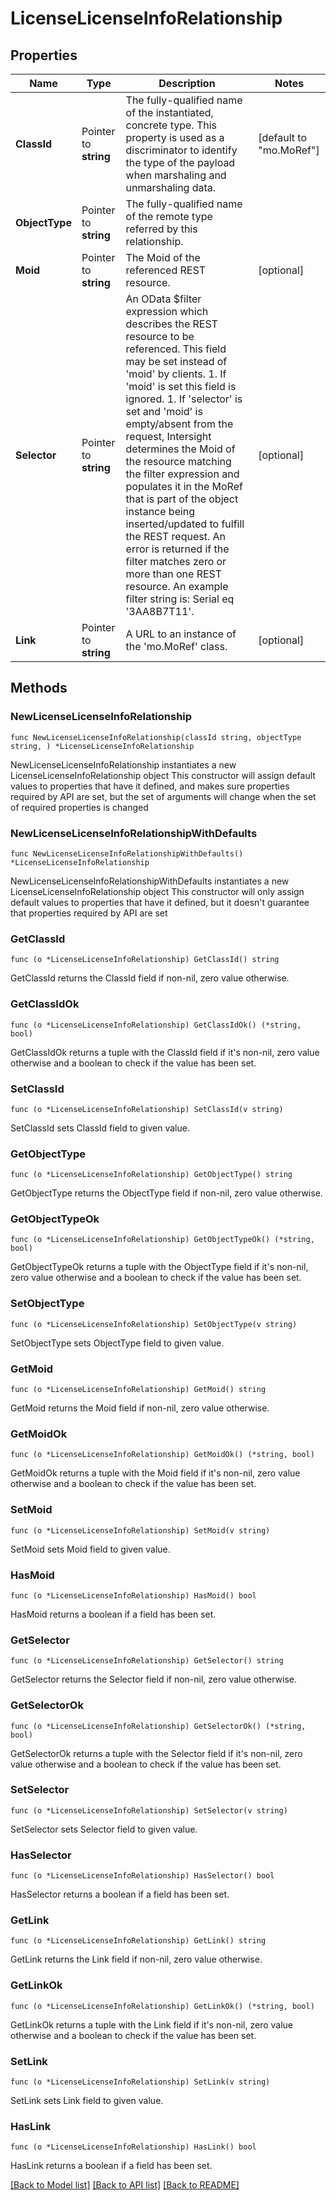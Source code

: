 # LicenseLicenseInfoRelationship

## Properties

Name | Type | Description | Notes
------------ | ------------- | ------------- | -------------
**ClassId** | Pointer to **string** | The fully-qualified name of the instantiated, concrete type. This property is used as a discriminator to identify the type of the payload when marshaling and unmarshaling data. | [default to "mo.MoRef"]
**ObjectType** | Pointer to **string** | The fully-qualified name of the remote type referred by this relationship. | 
**Moid** | Pointer to **string** | The Moid of the referenced REST resource. | [optional] 
**Selector** | Pointer to **string** | An OData $filter expression which describes the REST resource to be referenced. This field may be set instead of &#39;moid&#39; by clients. 1. If &#39;moid&#39; is set this field is ignored. 1. If &#39;selector&#39; is set and &#39;moid&#39; is empty/absent from the request, Intersight determines the Moid of the resource matching the filter expression and populates it in the MoRef that is part of the object instance being inserted/updated to fulfill the REST request. An error is returned if the filter matches zero or more than one REST resource. An example filter string is: Serial eq &#39;3AA8B7T11&#39;. | [optional] 
**Link** | Pointer to **string** | A URL to an instance of the &#39;mo.MoRef&#39; class. | [optional] 

## Methods

### NewLicenseLicenseInfoRelationship

`func NewLicenseLicenseInfoRelationship(classId string, objectType string, ) *LicenseLicenseInfoRelationship`

NewLicenseLicenseInfoRelationship instantiates a new LicenseLicenseInfoRelationship object
This constructor will assign default values to properties that have it defined,
and makes sure properties required by API are set, but the set of arguments
will change when the set of required properties is changed

### NewLicenseLicenseInfoRelationshipWithDefaults

`func NewLicenseLicenseInfoRelationshipWithDefaults() *LicenseLicenseInfoRelationship`

NewLicenseLicenseInfoRelationshipWithDefaults instantiates a new LicenseLicenseInfoRelationship object
This constructor will only assign default values to properties that have it defined,
but it doesn't guarantee that properties required by API are set

### GetClassId

`func (o *LicenseLicenseInfoRelationship) GetClassId() string`

GetClassId returns the ClassId field if non-nil, zero value otherwise.

### GetClassIdOk

`func (o *LicenseLicenseInfoRelationship) GetClassIdOk() (*string, bool)`

GetClassIdOk returns a tuple with the ClassId field if it's non-nil, zero value otherwise
and a boolean to check if the value has been set.

### SetClassId

`func (o *LicenseLicenseInfoRelationship) SetClassId(v string)`

SetClassId sets ClassId field to given value.


### GetObjectType

`func (o *LicenseLicenseInfoRelationship) GetObjectType() string`

GetObjectType returns the ObjectType field if non-nil, zero value otherwise.

### GetObjectTypeOk

`func (o *LicenseLicenseInfoRelationship) GetObjectTypeOk() (*string, bool)`

GetObjectTypeOk returns a tuple with the ObjectType field if it's non-nil, zero value otherwise
and a boolean to check if the value has been set.

### SetObjectType

`func (o *LicenseLicenseInfoRelationship) SetObjectType(v string)`

SetObjectType sets ObjectType field to given value.


### GetMoid

`func (o *LicenseLicenseInfoRelationship) GetMoid() string`

GetMoid returns the Moid field if non-nil, zero value otherwise.

### GetMoidOk

`func (o *LicenseLicenseInfoRelationship) GetMoidOk() (*string, bool)`

GetMoidOk returns a tuple with the Moid field if it's non-nil, zero value otherwise
and a boolean to check if the value has been set.

### SetMoid

`func (o *LicenseLicenseInfoRelationship) SetMoid(v string)`

SetMoid sets Moid field to given value.

### HasMoid

`func (o *LicenseLicenseInfoRelationship) HasMoid() bool`

HasMoid returns a boolean if a field has been set.

### GetSelector

`func (o *LicenseLicenseInfoRelationship) GetSelector() string`

GetSelector returns the Selector field if non-nil, zero value otherwise.

### GetSelectorOk

`func (o *LicenseLicenseInfoRelationship) GetSelectorOk() (*string, bool)`

GetSelectorOk returns a tuple with the Selector field if it's non-nil, zero value otherwise
and a boolean to check if the value has been set.

### SetSelector

`func (o *LicenseLicenseInfoRelationship) SetSelector(v string)`

SetSelector sets Selector field to given value.

### HasSelector

`func (o *LicenseLicenseInfoRelationship) HasSelector() bool`

HasSelector returns a boolean if a field has been set.

### GetLink

`func (o *LicenseLicenseInfoRelationship) GetLink() string`

GetLink returns the Link field if non-nil, zero value otherwise.

### GetLinkOk

`func (o *LicenseLicenseInfoRelationship) GetLinkOk() (*string, bool)`

GetLinkOk returns a tuple with the Link field if it's non-nil, zero value otherwise
and a boolean to check if the value has been set.

### SetLink

`func (o *LicenseLicenseInfoRelationship) SetLink(v string)`

SetLink sets Link field to given value.

### HasLink

`func (o *LicenseLicenseInfoRelationship) HasLink() bool`

HasLink returns a boolean if a field has been set.


[[Back to Model list]](../README.md#documentation-for-models) [[Back to API list]](../README.md#documentation-for-api-endpoints) [[Back to README]](../README.md)


